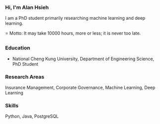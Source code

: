 ### Hi, I'm Alan Hsieh

I am a PhD student primarily researching machine learning and deep learning.

⭐ Motto: It may take 10000 hours, more or less; it is never too late.

### Education

- National Cheng Kung University, Department of Engineering Science, PhD Student

### Research Areas

Insurance Management, Corporate Governance, Machine Learning, Deep Learning

### Skills

Python, Java, PostgreSQL